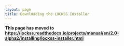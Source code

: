 ```yaml
---
layout: page
title: Downloading the LOCKSS Installer
---
```


**This page has moved to <https://lockss.readthedocs.io/projects/manual/en/2.0-alpha2/installing/lockss-installer.html>**
